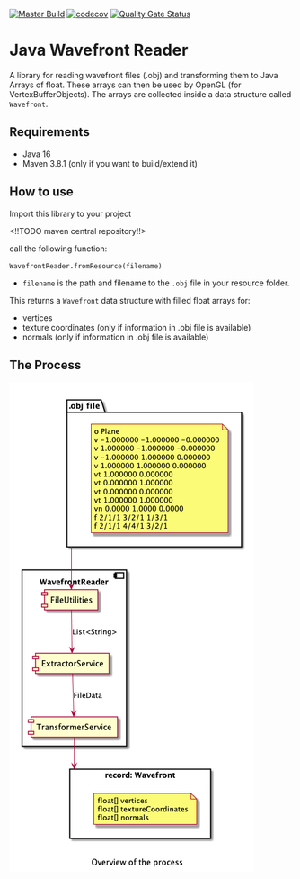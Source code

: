[![Master Build](https://github.com/mwttg/java-wavefront-reader/actions/workflows/build.yml/badge.svg?branch=master)](https://github.com/mwttg/java-wavefront-reader/actions/workflows/build.yml)
[![codecov](https://codecov.io/gh/mwttg/wavefront-reader/branch/master/graph/badge.svg?token=FTO54B66BH)](https://codecov.io/gh/mwttg/wavefront-reader)
[![Quality Gate Status](https://sonarcloud.io/api/project_badges/measure?project=mwttg_java-wavefront-reader&metric=alert_status)](https://sonarcloud.io/dashboard?id=mwttg_java-wavefront-reader)

# Java Wavefront Reader

A library for reading wavefront files (.obj) and transforming them to Java Arrays of float. 
These arrays can then be used by OpenGL (for VertexBufferObjects). 
The arrays are collected inside a data structure called `Wavefront`.

## Requirements

* Java 16
* Maven 3.8.1 (only if you want to build/extend it)

## How to use

Import this library to your project

<!!TODO maven central repository!!>

call the following function:

```
WavefrontReader.fromResource(filename)
```

* `filename` is the path and filename to the `.obj` file in your resource folder.

This returns a `Wavefront` data structure with filled float arrays for:

* vertices
* texture coordinates (only if information in .obj file is available)
* normals (only if information in .obj file is available)

## The Process

![Process Overview][process-overview]


[comment]: <> (collection of links sorted alphabetically ascending)
[process-overview]: documentation/images/Process.png
